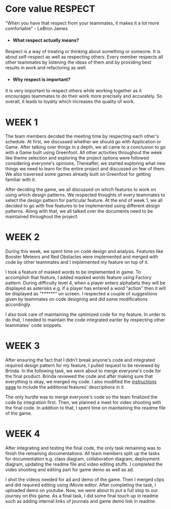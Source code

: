 # Core value RESPECT
"When you have that respect from your teammates, it makes it a lot more comfortable" - LeBron James

- #### What respect actually means?
Respect is a way of treating or thinking about something or someone. It is about self-respect as well as respecting others. Every member respects all other teammates by listening the ideas of them and by providing best results in work and refactoring as well. 

- #### Why respect is important?
It is very important to respect others while working together as it encourages teammates to do their work more precisely and accurately. So overall, it leads to loyalty which increases the quality of work.

# WEEK 1

The team members decided the meeting time by respecting each other's schedule. At first, we discussed whether we should go with Application or Game. After talking over things in a depth, we all came to a conclusion to go with a Game built using Greenfoot. All other activities throughout the week like theme selection and exploring the project options were followed considering everyone's opinions. Thereafter, we started exploring what new things we need to learn for the entire project and discussed on few of them. We also traversed some games already built on Greenfoot for getting familiar with it.

After deciding the game, we all discussed on which features to work on using which design patterns. We respected thoughts of every teammates to select the design pattern for particular feature. At the end of week 1, we all decided to go with five features to be implemented using different design patterns. Along with that, we all talked over the documents need to be maintained throughout the project.

# WEEK 2

During this week, we spent time on code design and analysis. Features like Booster Meteors and Red Obstacles were implemented and merged with code by other teammates and I implemented my feature on top of it.

I took a feature of masked words to be implemented in game. To accomplish that feature, I added masked words feature using Factory pattern. During difficulty level 4, when a player enters alphabets they will be displayed as asterisks e.g. if a player has entered a word "action" then it will be displayed as "******" on screen. I respected a couple of suggestions given by teammates on code designing and did some modifications accordingly.

I also took care of maintaining the optimized code for my feature. In order to do that, I needed to maintain the code integrated earlier by respecting other teammates' code snippets. 

# WEEK 3

After ensuring the fact that I didn't break anyone's code and integrated required design pattern for my feature, I pulled request to be reviewed by Brinda. In the following task, we were about to merge everyone's code for the final product. Brinda reviewed the code and after making sure that everything is okay, we merged my code. I also modified the [instructions page](https://github.com/nguyensjsu/fa21-202-team-enigma/blob/brinda/latest-backup-11282021/Screenshots/Team%20Enigma%20-%20%20Instructions.png) to include the additional features' descriptions in it.

The only hurdle was to merge everyone's code so the team finalized the code by integration first. Then, we planned a meet for video shooting with the final code. In addition to that, I spent time on maintaining the readme file of the game. 

# WEEK 4

After integrating and testing the final code, the only task remaining was to finish the remaining documentations. All team members split up the tasks for documentation e.g. class diagram, collaboration diagram, deployment diagram, updating the readme file and video editing stuffs. I completed the video shooting and editing part for game demo as well as ad.

I shot the videos needed for ad and demo of the game. Then I merged clips and did required editing using iMovie editor. After completing the task, I uploaded demo on youtube. Now, we were about to put a full stop to our journey on this game. As a final task, I did some final touch up in readme such as adding internal links of journals and game demo link in readme.
